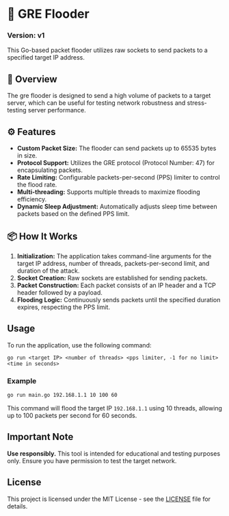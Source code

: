 
# 🌊 GRE Flooder
### Version: v1
This Go-based packet flooder utilizes raw sockets to send packets to a specified target IP address.

## 🚀 Overview
The gre flooder is designed to send a high volume of packets to a target server, which can be useful for testing network robustness and stress-testing server performance.

## ⚙️ Features
- **Custom Packet Size:** The flooder can send packets up to 65535 bytes in size.
- **Protocol Support:** Utilizes the GRE protocol (Protocol Number: 47) for encapsulating packets.
- **Rate Limiting:** Configurable packets-per-second (PPS) limiter to control the flood rate.
- **Multi-threading:** Supports multiple threads to maximize flooding efficiency.
- **Dynamic Sleep Adjustment:** Automatically adjusts sleep time between packets based on the defined PPS limit.

## 📦 How It Works
1. **Initialization:** The application takes command-line arguments for the target IP address, number of threads, packets-per-second limit, and duration of the attack.
2. **Socket Creation:** Raw sockets are established for sending packets.
3. **Packet Construction:** Each packet consists of an IP header and a TCP header followed by a payload.
4. **Flooding Logic:** Continuously sends packets until the specified duration expires, respecting the PPS limit.

## Usage
To run the application, use the following command:
```
go run <target IP> <number of threads> <pps limiter, -1 for no limit> <time in seconds>
```

### Example
```bash
go run main.go 192.168.1.1 10 100 60
```
This command will flood the target IP `192.168.1.1` using 10 threads, allowing up to 100 packets per second for 60 seconds.

## Important Note
**Use responsibly.** This tool is intended for educational and testing purposes only. Ensure you have permission to test the target network.

## License
This project is licensed under the MIT License - see the [LICENSE](LICENSE) file for details.
